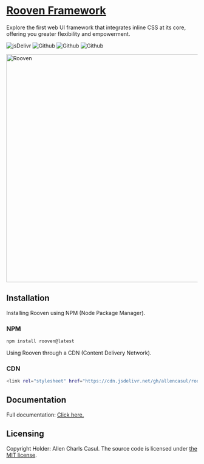 # [Rooven Framework](https://roovenframework.com)

Explore the first web UI framework that integrates inline CSS at its core, offering you greater flexibility and empowerment.

![jsDelivr](https://data.jsdelivr.com/v1/package/gh/allencasul/rooven-framework/badge)
![Github](https://img.shields.io/github/license/allencasul/rooven-framework)
![Github](https://img.shields.io/github/repo-size/allencasul/rooven-framework)
![Github](https://img.shields.io/github/stars/allencasul/rooven-framework)

<a href="https://roovenframework.com"><img src="https://cdn.jsdelivr.net/gh/allencasul/rooven-framework-official-website@master/src/client/assets/img/png/rooven-framework-white.png" alt="Rooven" style="max-width:100%;" width="600"></a>

## Installation

Installing Rooven using NPM (Node Package Manager).

### NPM

```sh
npm install rooven@latest
```

Using Rooven through a CDN (Content Delivery Network).

### CDN

```sh
<link rel="stylesheet" href="https://cdn.jsdelivr.net/gh/allencasul/rooven-framework@048d1db9c267b9f1c9a3f38992b6fee450f96054/production/css/__rooven.prod.min.css" integrity="sha256-usNVHvN8aBFnFH+FWRG102aK0M9y/8pCwka6r7jicbM=" crossorigin="anonymous" fetchpriority="high">
```

## Documentation

Full documentation: [Click here.](https://roovenframework.com/)

## Licensing

Copyright Holder: Allen Charls Casul. The source code is licensed under [the MIT license](https://github.com/allencasul/rooven-framework-official-website/blob/main/LICENSE).
